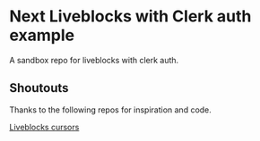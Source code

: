 # Next Liveblocks with Clerk auth example

A sandbox repo for liveblocks with clerk auth.

## Shoutouts

Thanks to the following repos for inspiration and code.

[Liveblocks cursors](https://github.com/esau-morais/next-cursors)
